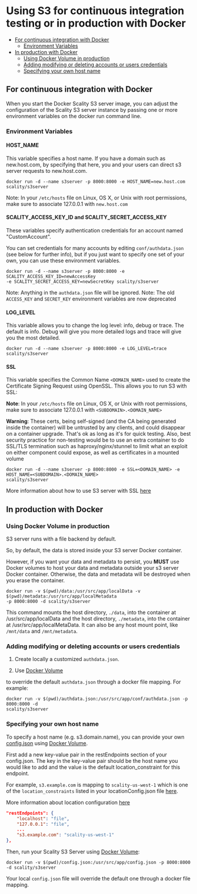 # Using S3 for continuous integration testing or in production with Docker

* [For continuous integration with Docker](#for-continuous-integration-with-docker)
  * [Environment Variables](#environment-variables)
* [In production with Docker](#in-production-with-docker)
  * [Using Docker Volume in production](#using-docker-volume-in-production)
  * [Adding modifying or deleting accounts or users credentials](#adding-modifying-or-deleting-accounts-or-users-credentials)
  * [Specifying your own host name](#specifying-your-own-host-name)

## For continuous integration with Docker

When you start the Docker Scality S3 server image, you can adjust the
configuration of the Scality S3 server instance by passing one or more
environment variables on the docker run command line.

### Environment Variables

#### HOST_NAME

This variable specifies a host name.
If you have a domain such as new.host.com, by specifying that here,
you and your users can direct s3 server requests to new.host.com.

```shell
docker run -d --name s3server -p 8000:8000 -e HOST_NAME=new.host.com scality/s3server
```

Note: In your `/etc/hosts` file on Linux, OS X, or Unix with root permissions,
make sure to associate 127.0.0.1 with `new.host.com`

#### SCALITY_ACCESS_KEY_ID and SCALITY_SECRET_ACCESS_KEY

These variables specify authentication credentials for an account
named "CustomAccount".

You can set credentials for many accounts by editing `conf/authdata.json`
(see below for further info),
but if you just want to specify one set of your own,
you can use these environment variables.

```shell
docker run -d --name s3server -p 8000:8000 -e SCALITY_ACCESS_KEY_ID=newAccessKey
-e SCALITY_SECRET_ACCESS_KEY=newSecretKey scality/s3server
```

Note: Anything in the `authdata.json` file will be ignored.
Note: The old `ACCESS_KEY` and `SECRET_KEY` environment variables are now
deprecated

#### LOG_LEVEL

This variable allows you to change the log level: info, debug or trace.
The default is info. Debug will give you more detailed logs and trace
will give you the most detailed.

```shell
docker run -d --name s3server -p 8000:8000 -e LOG_LEVEL=trace scality/s3server
```

#### SSL

This variable specifies the Common Name `<DOMAIN_NAME>` used to create the
Certificate Signing Request using OpenSSL. This allows you to run S3 with SSL:

**Note**:
In your `/etc/hosts` file on Linux, OS X, or Unix with root permissions,
make sure to associate 127.0.0.1 with `<SUBDOMAIN>.<DOMAIN_NAME>`

**Warning**:
These certs, being self-signed (and the CA being generated inside the container)
will be untrusted by any clients, and could disappear on a container upgrade.
That's ok as long as it's for quick testing.
Also, best security practice for non-testing would be to use an extra container
to do SSL/TLS termination such as haproxy/nginx/stunnel to limit what an exploit
on either component could expose, as well as certificates in a mounted volume

```shell
docker run -d --name s3server -p 8000:8000 -e SSL=<DOMAIN_NAME> -e HOST_NAME=<SUBDOMAIN>.<DOMAIN_NAME>
scality/s3server
```

More information about how to use S3 server with SSL
[here](https://s3.scality.com/v1.0/page/scality-with-ssl)

## In production with Docker

### Using Docker Volume in production

S3 server runs with a file backend by default.

So, by default, the data is stored inside your S3 server Docker container.

However, if you want your data and metadata to persist, you **MUST** use Docker
volumes to host your data and metadata outside your s3 server Docker container.
Otherwise, the data and metadata will be destroyed when you erase the container.

```shell
docker run -­v $(pwd)/data:/usr/src/app/localData -­v $(pwd)/metadata:/usr/src/app/localMetadata
-p 8000:8000 ­-d scality/s3server
```

This command mounts the host directory, `./data`, into the container at
/usr/src/app/localData and the host directory, `./metadata`, into the container
at /usr/src/app/localMetaData. It can also be any host mount point,
like `/mnt/data` and `/mnt/metadata`.

### Adding modifying or deleting accounts or users credentials

1. Create locally a customized `authdata.json`.

2. Use [Docker Volume](https://docs.docker.com/engine/tutorials/dockervolumes/)

to override the default `authdata.json` through a docker file mapping.
For example:

```shell
docker run -v $(pwd)/authdata.json:/usr/src/app/conf/authdata.json -p 8000:8000 -d
scality/s3server
```

### Specifying your own host name

To specify a host name (e.g. s3.domain.name),
you can provide your own
[config.json](https://github.com/scality/S3/blob/master/config.json)
using [Docker Volume](https://docs.docker.com/engine/tutorials/dockervolumes/).

First add a new key-value pair in the restEndpoints section of your config.json.
The key in the key-value pair should be the host name you would like to add
and the value is the default location_constraint for this endpoint.

For example, `s3.example.com` is mapping to `scality-us-west-1` which is one of
the `location_constraints` listed in your locationConfig.json file
[here](https://github.com/scality/S3/blob/master/locationConfig.json).

More information about location configuration
[here](https://github.com/scality/S3/blob/master/README.md#location-configuration)

```json
"restEndpoints": {
    "localhost": "file",
    "127.0.0.1": "file",
    ...
    "s3.example.com": "scality-us-west-1"
},
```

Then, run your Scality S3 Server using
[Docker Volume](https://docs.docker.com/engine/tutorials/dockervolumes/):

```shell
docker run -v $(pwd)/config.json:/usr/src/app/config.json -p 8000:8000 -d scality/s3server
```

Your local `config.json` file will override the default one through a docker
file mapping.
